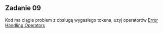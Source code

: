Zadanie 09
---------
Kod ma ciągle  problem z obsługą wygasłego tokena, uzyj operatorów [Error Handling Operators]


[Error Handling Operators]:http://reactivex.io/documentation/operators.html
